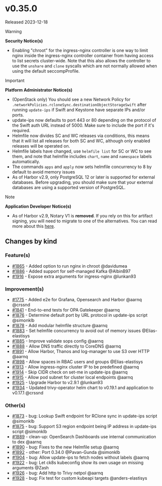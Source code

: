 # v0.35.0

Released 2023-12-18

> [!WARNING]
> **Security Notice(s)**
> - Enabling "chroot" for the ingress-nginx controller is one way to limit nginx inside the ingress-nginx controller container from having access to list secrets cluster-wide.
>   Note that this also allows the controller to use the `unshare` and `clone` syscalls which are not normally allowed when using the default seccompProfile.
<!-- -->
> [!IMPORTANT]
> **Platform Administrator Notice(s)**
> - (OpenStack only) You should see a new Network Policy for `.networkPolicies.rcloneSync.destinationObjectStorageSwift` after running `update-ips` if Swift and Keystone have separate IPs and/or ports.
> - update-ips now defaults to port 443 or 80 depending on the protocol of the Swift auth URL instead of 5000. Make sure to include the port if it's required.
> - Helmfile now divides SC and WC releases via conditions, this means that it will list all releases for both SC and WC, although only enabled releases will be operated on.
> - Helmfile labels have changed, use `helmfile list` for SC or WC to see them, and note that helmfile includes `chart`, `name` and `namespace` labels automatically.
> - The commands `apps` and `apply` now sets helmfile concurrency to 8 by default to avoid memory issues
> - As of Harbor v2.9, only PostgreSQL 12 or later is supported for external databases. Before upgrading, you should make sure that your external databases are using a supported version of PostgreSQL.
<!-- -->
> [!NOTE]
> **Application Developer Notice(s)**
> - As of Harbor v2.9, Notary V1 is **removed**. If you rely on this for artifact signing, you will need to migrate to one of the alternatives. You can read more about this [here](https://github.com/goharbor/harbor/wiki/Harbor-Deprecates-Notary-v1-Support-in-v2.9.0).

## Changes by kind

### Feature(s)

- [#1865](https://github.com/elastisys/compliantkubernetes-apps/pull/1865) - Added option to run nginx in chroot @davidumea
- [#1886](https://github.com/elastisys/compliantkubernetes-apps/pull/1886) - Added support for self-managed Kafka @AlbinB97
- [#1916](https://github.com/elastisys/compliantkubernetes-apps/pull/1916) - Expose extra arguments for ingress-nginx @lunkan93

### Improvement(s)

- [#1775](https://github.com/elastisys/compliantkubernetes-apps/pull/1775) - Added e2e for Grafana, Opensearch and Harbor @aarnq @crssnd
- [#1841](https://github.com/elastisys/compliantkubernetes-apps/pull/1841) - End-to-end tests for OPA Gatekeeper @aarnq
- [#1876](https://github.com/elastisys/compliantkubernetes-apps/pull/1876) - Determine default port by URL protocol in update-ips script @simonklb
- [#1878](https://github.com/elastisys/compliantkubernetes-apps/pull/1878) - Add modular helmfile structure @aarnq
- [#1883](https://github.com/elastisys/compliantkubernetes-apps/pull/1883) - Set helmfile concurrency to avoid out of memory issues @Elias-elastisys
- [#1885](https://github.com/elastisys/compliantkubernetes-apps/pull/1885) - Improve validate sops config @aarnq
- [#1888](https://github.com/elastisys/compliantkubernetes-apps/pull/1888) - Allow DNS traffic directly to CoreDNS @aarnq
- [#1891](https://github.com/elastisys/compliantkubernetes-apps/pull/1891) - Allow Harbor, Thanos and log-manager to use S3 over HTTP @aarnq
- [#1898](https://github.com/elastisys/compliantkubernetes-apps/pull/1898) - Allow spaces in RBAC users and groups @Elias-elastisys
- [#1913](https://github.com/elastisys/compliantkubernetes-apps/pull/1913) - Allow ingress-nginx cluster IP to be predefined @aarnq
- [#1914](https://github.com/elastisys/compliantkubernetes-apps/pull/1914) - Skip CIDR check on set-me in update-ips @aarnq
- [#1915](https://github.com/elastisys/compliantkubernetes-apps/pull/1915) - Allow pod subnet for cluster local endpoints @aarnq
- [#1925](https://github.com/elastisys/compliantkubernetes-apps/pull/1925) - Upgrade Harbor to v2.9.1 @lunkan93
- [#1934](https://github.com/elastisys/compliantkubernetes-apps/pull/1934) - Updated trivy-operator helm chart to v0.19.1 and application to v0.17.1 @crssnd

### Other(s)

- [#1873](https://github.com/elastisys/compliantkubernetes-apps/pull/1873) - bug: Lookup Swift endpoint for RClone sync in update-ips script @simonklb
- [#1875](https://github.com/elastisys/compliantkubernetes-apps/pull/1875) - bug: Support S3 region endpoint being IP address in update-ips script @simonklb
- [#1889](https://github.com/elastisys/compliantkubernetes-apps/pull/1889) - clean-up: OpenSearch Dashboards use internal communication to dex @aarnq
- [#1890](https://github.com/elastisys/compliantkubernetes-apps/pull/1890) - bug: Fixes to the new Helmfile setup @aarnq
- [#1892](https://github.com/elastisys/compliantkubernetes-apps/pull/1892) - other: Port 0.34.0 @Pavan-Gunda @simonklb
- [#1904](https://github.com/elastisys/compliantkubernetes-apps/pull/1904) - bug: Allow update-ips to fetch nodes without labels @aarnq
- [#1922](https://github.com/elastisys/compliantkubernetes-apps/pull/1922) - bug: Let ck8s kubeconfig show its own usage on missing arguments @Zash
- [#1926](https://github.com/elastisys/compliantkubernetes-apps/pull/1926) - bug: Add http to Trivy netpol @aarnq
- [#1928](https://github.com/elastisys/compliantkubernetes-apps/pull/1928) - bug: Fix test for custom kubeapi targets @anders-elastisys
